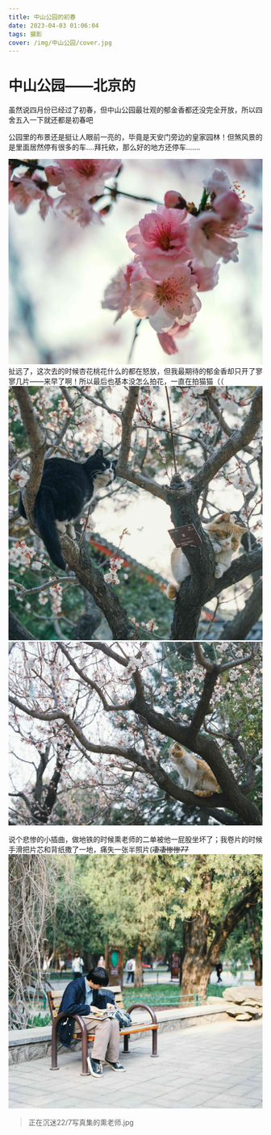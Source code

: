 ```yaml
---
title: 中山公园的初春
date: 2023-04-03 01:06:04
tags: 摄影
cover: /img/中山公园/cover.jpg
---
```

# 中山公园——北京的

虽然说四月份已经过了初春，但中山公园最壮观的郁金香都还没完全开放，所以四舍五入一下就还都是初春吧

公园里的布景还是挺让人眼前一亮的，毕竟是天安门旁边的皇家园林！但煞风景的是里面居然停有很多的车....拜托欸，那么好的地方还停车.......

![](/img/中山公园/cover.jpg)
扯远了，这次去的时候杏花桃花什么的都在怒放，但我最期待的郁金香却只开了寥寥几片——来早了啊！所以最后也基本没怎么拍花，一直在拍猫猫（（
![](/img/中山公园/000004.jpg)
![](/img/中山公园/000002.jpg)

说个悲惨的小插曲，做地铁的时候熏老师的二单被他一屁股坐坏了；我卷片的时候手滑把片芯和背纸撒了一地，痛失一张半照片(~~凄凄惨惨77~~
![](/img/中山公园/000008.jpg)
> 正在沉迷22/7写真集的熏老师.jpg